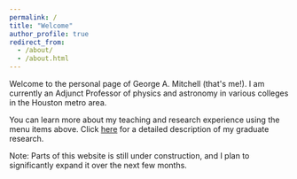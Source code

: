 ```yaml
---
permalink: /
title: "Welcome"
author_profile: true
redirect_from:
  - /about/
  - /about.html
---
```

Welcome to the personal page of George A. Mitchell (that's me!). I am currently an Adjunct Professor of physics and astronomy in various colleges in the Houston metro area.

You can learn more about my teaching and research experience using the menu items above. Click [here](https://ga-mitchell.github.io//files/Graduate_Research_Summary.pdf) for a detailed description of my graduate research.

<!-- My professional aspirations can be neatly separated into three areas:
- Fundamental Research
- Education
- Outreach

### My Background
-->

Note: Parts of this website is still under construction, and I plan to significantly expand it over the next few months.
